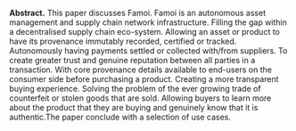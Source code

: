 **Abstract.** This paper discusses Famoi. Famoi is an autonomous asset management and supply chain network infrastructure. Filling the gap within a decentralised supply chain eco-system. Allowing an asset or product to have its provenance immutably recorded, certified or tracked. Autonomously having payments settled or collected with/from suppliers. To create greater trust and genuine reputation between all parties in a transaction. With core provenance details available to end-users on the consumer side before purchasing a product. Creating a more transparent buying experience. Solving the problem of the ever growing trade of counterfeit or stolen goods that are sold. Allowing buyers to learn more about the product that they are buying and genuinely know that it is authentic.The paper conclude with a selection of use cases.




